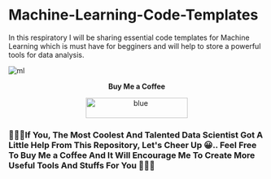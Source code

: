 # Machine-Learning-Code-Templates

In this respiratory I will be sharing essential code templates for Machine Learning which is must have for begginers and will help to store a powerful tools for data analysis.

 
![ml](https://user-images.githubusercontent.com/68724228/88449282-3d139880-ce63-11ea-887a-45f9bd225dfa.gif)


  <p align='center'><strong>Buy Me a Coffee</strong></p>

<p align='center'><a href="https://paypal.me/rupamshil111?locale.x=en_GB"><img width="200" height="40" alt="blue" src="https://user-images.githubusercontent.com/68724228/88449157-405a5480-ce62-11ea-98c9-92872f8ea661.png"></a></p>

<h3>🤍💖🤍If You, The Most Coolest And Talented Data Scientist Got A Little Help From This Repository, Let's Cheer Up 😀.. Feel Free To Buy Me a Coffee And It Will Encourage Me To Create More Useful Tools And Stuffs For You 🤍💖🤍</h3>
